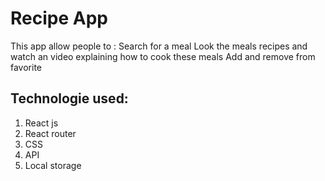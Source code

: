# Recipe App 
This app allow people to :
Search for a meal
Look the meals recipes and watch an video
explaining how to cook these meals
Add and remove from favorite


## Technologie used:

1. React js 
1. React router
1. CSS 
1. API 
1. Local storage